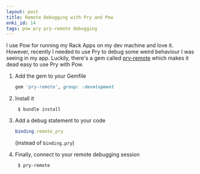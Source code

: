 ```yaml
---
layout: post
title: Remote Debugging with Pry and Pow
enki_id: 14
tags: pow pry pry-remote debugging
---
```


I use Pow for running my Rack Apps on my dev machine and love it. However, recently I needed to use Pry to debug some weird behaviour I was seeing in my app.
Luckily, there's a gem called [pry-remote](https://github.com/Mon-Ouie/pry-remote) which makes it dead easy to use Pry with Pow.

1. Add the gem to your Gemfile

    ```ruby
    gem 'pry-remote', group: :development
    ```

2. Install it

        $ bundle install

3. Add a debug statement to your code

    ```ruby
    binding.remote_pry
    ```

    (instead of `binding.pry`)

4. Finally, connect to your remote debugging session

        $ pry-remote
